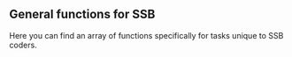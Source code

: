 ## General functions for SSB

Here you can find an array of functions specifically for tasks unique to SSB coders.

